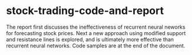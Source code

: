 # stock-trading-code-and-report
The report first discusses the ineffectiveness of recurrent neural neworks for forecasting stock prices. Next a new approach using modified support and
resistance lines is explored, and is ultimately more effective than recurrent neural networks. Code samples are at the end of the document. 
